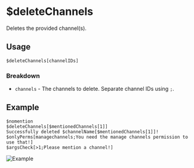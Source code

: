 # $deleteChannels
Deletes the provided channel(s).

## Usage
```
$deleteChannels[channelIDs]
```

### Breakdown
- `channels` - The channels to delete. Separate channel IDs using `;`.

## Example
```
$nomention
$deleteChannels[$mentionedChannels[1]]
Successfully deleted $channelName[$mentionedChannels[1]]!
$onlyPerms[managechannels;You need the manage channels permission to use that!]
$argsCheck[>1;Please mention a channel!]
```

![Example](https://user-images.githubusercontent.com/69215413/122830487-65478980-d2b6-11eb-948b-652dd3800ff2.png)
